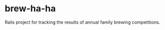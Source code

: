 brew-ha-ha
==========

Rails project for tracking the results of annual family brewing competitions.